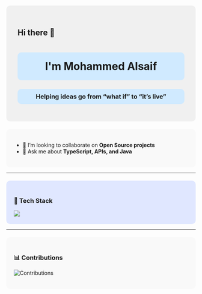 <div style="background-color: #f0f0f0; padding: 30px; border-radius: 10px;">

## Hi there 👋

<h1 align="center" style="background-color: #d0eaff; padding: 20px; border-radius: 10px;">I'm Mohammed Alsaif</h1>
<h3 align="center" style="background-color: #d0eaff; padding: 10px; border-radius: 10px;">Helping ideas go from “what if” to “it’s live”</h3>

</div>

<div style="background-color: #f9f9f9; padding: 20px; border-radius: 10px; margin-top: 20px;">

- 🤝 I’m looking to collaborate on **Open Source projects**
- 💼 Ask me about **TypeScript, APIs, and Java**

</div>

---

<div style="background-color: #e0e7ff; padding: 20px; border-radius: 10px; margin-top: 20px;">

### 🧰 Tech Stack
<img src="https://skillicons.dev/icons?i=ts,nodejs,react,html,css,git,github,java,docker,aws,kafka,mongodb,nestjs,nginx,mysql" />

</div>

---

<div style="background-color: #f9f9f9; padding: 20px; border-radius: 10px; margin-top: 20px;">

### 📊 Contributions
![Contributions](https://img.shields.io/badge/Contributions-1000+-brightgreen)

</div>


